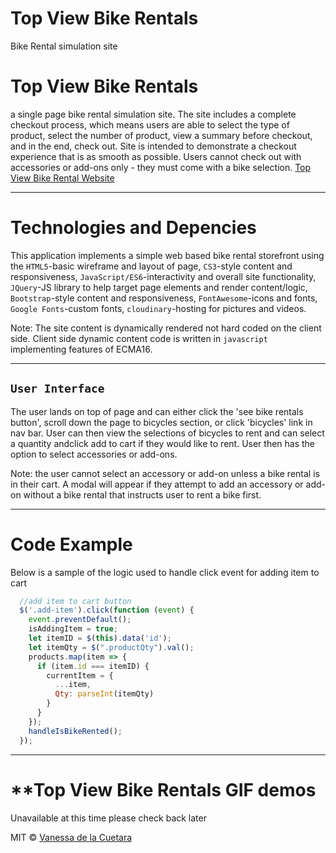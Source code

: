 # Top View Bike Rentals
Bike Rental simulation site

# **Top View Bike Rentals**
a single page bike rental simulation site. The site includes a complete checkout process, which means users are able to select the type of product, select the number of product, view a summary before checkout, and in the end, check out. Site is intended to demonstrate a checkout experience that is as smooth as possible.
Users cannot check out with accessories or add-ons only - they must come with a bike selection.  [Top View Bike Rental Website](https://vdelacue.github.io/topViewBikeRentals/)

---

# **Technologies and Depencies**

This application implements a simple web based bike rental storefront using the `HTML5`-basic wireframe and layout of page, `CS3`-style content and responsiveness, `JavaScript/ES6`-interactivity and overall site functionality, `JQuery`-JS library to help target page elements and render content/logic, `Bootstrap`-style content and responsiveness, `FontAwesome`-icons and fonts, `Google Fonts`-custom fonts, `cloudinary`-hosting for pictures and videos. 

Note: The site content is dynamically rendered not hard coded on the client side. Client side dynamic content code is written in `javascript` implementing features of ECMA16.

--- 

## `User Interface` 
The user lands on top of page and can either click the 'see bike rentals button', scroll down the page to bicycles section, or click 'bicycles' link in nav bar.
User can then view the selections of bicycles to rent and can select a quantity andclick add to cart if they would like to rent.
User then has the option to select accessories or add-ons. 

Note: the user cannot select an accessory or add-on unless a bike rental is in their cart. A modal will appear if they attempt to add an accessory or add-on without a bike rental that instructs user to rent a bike first.


---

# **Code Example**
Below is a sample of the logic used to handle click event for adding item to cart
```js
  //add item to cart button
  $('.add-item').click(function (event) {
    event.preventDefault();
    isAddingItem = true;
    let itemID = $(this).data('id');
    let itemQty = $(".productQty").val();
    products.map(item => {
      if (item.id === itemID) {
        currentItem = {
          ...item,
          Qty: parseInt(itemQty)
        }
      }
    });
    handleIsBikeRented();
  });
```
---

# **Top View Bike Rentals GIF demos
Unavailable at this time please check back later
 

MIT © [Vanessa de la Cuetara](2019)

